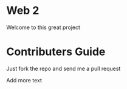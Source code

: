 Web 2
======

Welcome to this great project

Contributers Guide
==================

Just fork the repo and send me a pull request

Add more text
